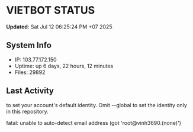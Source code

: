 # VIETBOT STATUS
**Updated**: Sat Jul 12 06:25:24 PM +07 2025

## System Info
- IP: 103.77.172.150
- Uptime: up 6 days, 22 hours, 12 minutes
- Files: 29892

## Last Activity

to set your account's default identity.
Omit --global to set the identity only in this repository.

fatal: unable to auto-detect email address (got 'root@vinh3690.(none)')
